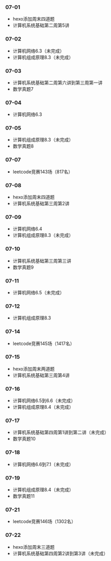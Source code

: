 ### 07-01
* hexo添加周末四道题
* 计算机系统基础第二周第5讲
### 07-02
* 计算机网络6.3（未完成）
* 计算机组成原理8.3（未完成）
### 07-03
* 计算机系统基础第二周第六讲到第三周第一讲
* 数学真题7
### 07-04
* 计算机网络6.3
### 07-05
* 计算机组成原理8.3（未完成）
* 数学真题8
### 07-07
* leetcode竞赛143场（817名）
### 07-08
* hexo添加周末四道题
* 计算机系统基础第三周第2讲
### 07-09
* 计算机网络6.4
* 计算机组成原理8.3（未完成）
### 07-10
* 计算机系统基础第三周第三讲
* 数学真题9
### 07-11
* 计算机网络6.5（未完成）
### 07-12
* 计算机组成原理8.3
### 07-14
* leetcode竞赛145场（1417名）
### 07-15
* hexo添加周末两道题
* 计算机系统基础第三周第4讲
### 07-16
* 计算机网络6.5到6.6（未完成）
* 计算机组成原理8.4（未完成）
### 07-17
* 计算机系统基础第四周第1讲到第二讲（未完成）
* 数学真题10
### 07-18
* 计算机网络6.6到7.1（未完成）
### 07-19
* 计算机组成原理8.4（未完成）
* 数学真题11
### 07-21
* leetcode竞赛146场（1302名）
### 07-22
* hexo添加周末三道题
* 计算机系统基础第四周第2讲到第3讲（未完成）
